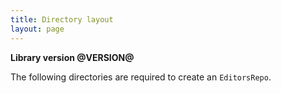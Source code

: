 ```yaml
---
title: Directory layout
layout: page
---
```


**Library version @VERSION@**

The following directories are required to create an `EditorsRepo`.
